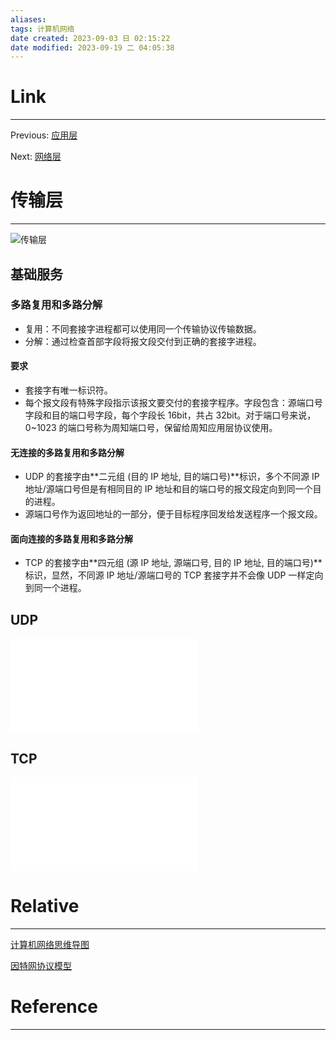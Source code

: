 ```yaml
---
aliases:
tags: 计算机网络
date created: 2023-09-03 日 02:15:22
date modified: 2023-09-19 二 04:05:38
---
```


# Link

---

Previous: [应用层](应用层.md)

Next: [网络层](网络层.md)

# 传输层

---

![传输层](因特网协议模型.md#传输层)

## 基础服务

### 多路复用和多路分解

- 复用：不同套接字进程都可以使用同一个传输协议传输数据。
- 分解：通过检查首部字段将报文段交付到正确的套接字进程。

#### 要求

- 套接字有唯一标识符。
- 每个报文段有特殊字段指示该报文要交付的套接字程序。字段包含：源端口号字段和目的端口号字段，每个字段长 16bit，共占 32bit。对于端口号来说，0~1023 的端口号称为周知端口号，保留给周知应用层协议使用。

#### 无连接的多路复用和多路分解

- UDP 的套接字由**二元组 (目的 IP 地址, 目的端口号)**标识，多个不同源 IP 地址/源端口号但是有相同目的 IP 地址和目的端口号的报文段定向到同一个目的进程。
- 源端口号作为返回地址的一部分，便于目标程序回发给发送程序一个报文段。

#### 面向连接的多路复用和多路分解

- TCP 的套接字由**四元组 (源 IP 地址, 源端口号, 目的 IP 地址, 目的端口号)**标识，显然，不同源 IP 地址/源端口号的 TCP 套接字并不会像 UDP 一样定向到同一个进程。

## UDP

![UDP](UDP.md#UDP)

## TCP

![TCP](TCP.md#TCP)

# Relative

---

[计算机网络思维导图](计算机网络思维导图.md)

[因特网协议模型](因特网协议模型.md)

# Reference

---
